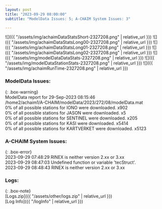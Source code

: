 ```yaml
---
layout: post
title: "2023-09-29 08:00:00"
subtitle: "ModelData Issues: 5; A-CHAIM System Issues: 3"

---
```


![]({{ "/assets/img/achaimDataStatsShort-2327208.png" | relative_url }})
![]({{ "/assets/img/achaimDataStatsLong00-2327208.png" | relative_url }})
![]({{ "/assets/img/achaimDataStatsLong01-2327208.png" | relative_url }})
![]({{ "/assets/img/achaimDataStatsLong02-2327208.png" | relative_url }})
![]({{ "/assets/img/modelDataDataStats-2327208.png" | relative_url }})
![]({{ "/assets/img/modelDataStationStats-2327208.png" | relative_url }})
![]({{ "/assets/img/achaimRunTime-2327208.png" | relative_url }})


### ModelData Issues:  
  
{: .box-warning}  
 ModelData report for 29-Sep-2023 08:15:46   
 /home2/achaim1/A-CHAIM/modelData/2023/272/08/modelData.mat   
 0% of all possible stations for IONO were downloaded. x902   
 0% of all possible stations for JASON were downloaded. x5   
 0% of all possible stations for SENTINEL were downloaded. x205   
 0% of all possible stations for KASI were downloaded. x5414   
 0% of all possible stations for KARTVERKET were downloaded. x5123   
  
### A-CHAIM System Issues:  
  
{: .box-error}  
2023-09-29 07:48:29 RINEX is neither version 2.xx or 3.xx  
2023-09-29 08:47:03 Undefined function or variable 'tecStruct'.  
2023-09-29 08:48:43 RINEX is neither version 2.xx or 3.xx  

### Logs:  
  
{: .box-note}  
[Logs.zip]({{ "/assets/other/logs.zip" | relative_url }})  
[Log Info]({{ "/logInfo" | relative_url }})  
